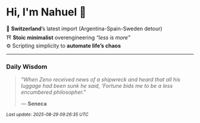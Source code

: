 # Hi, I'm Nahuel :tiger:

📍 **Switzerland**’s latest import (Argentina-Spain-Sweden detour)  
⛩️ **Stoic minimalist** overengineering *“less is more”*  
⚙️ Scripting simplicity to **automate life’s chaos**

---

### Daily Wisdom
> _"When Zeno received news of a shipwreck and heard that all his luggage had been sunk he said, 'Fortune bids me to be a less encumbered philosopher."_  
>
> — **Seneca**

<sub>*Last update: 2025-08-29 09:26:35 UTC*</sub>

